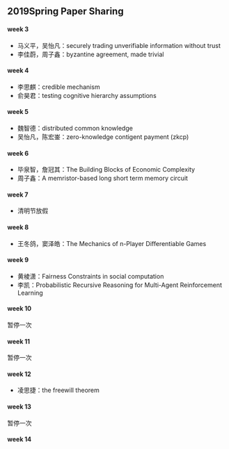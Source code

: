 ## 2019Spring Paper Sharing

#### week 3

* 马义平，吴怡凡：securely trading unverifiable information without trust
* 李佳蔚，周子鑫：byzantine agreement, made trivial

#### week 4

* 李思麒：credible mechanism
* 俞昊君：testing cognitive hierarchy assumptions

#### week 5

* 魏智德：distributed common knowledge
* 吴怡凡，陈宏崟：zero-knowledge contigent payment (zkcp)

#### week 6

* 毕泉智，詹冠其：The Building Blocks of Economic Complexity
* 周子鑫：A memristor-based long short term memory circuit

#### week 7

* 清明节放假

#### week 8

* 王冬鸽，窦泽皓：The Mechanics of n-Player Differentiable Games

#### week 9

* 黄棱潇：Fairness Constraints in social computation
* 李凯：Probabilistic Recursive Reasoning for Multi-Agent Reinforcement Learning

#### week 10

暂停一次

#### week 11

暂停一次

#### week 12

* 凌思捷：the freewill theorem

#### week 13
暂停一次

#### week 14
